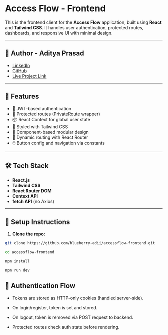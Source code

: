 # Access Flow - Frontend

This is the frontend client for the **Access Flow** application, built using **React** and **Tailwind CSS**. It handles user authentication, protected routes, dashboards, and responsive UI with minimal design.

---

## 🧠 Author - Aditya Prasad

- [LinkedIn]("https://www.linkedin.com/in/aditya-prasad-095ab9329/")
- [GitHub]("https://github.com/blueberry-adii)
- [Live Project Link]("")

---

## 🚀 Features

- 🔐 JWT-based authentication
- 🎯 Protected routes (PrivateRoute wrapper)
- 📦 React Context for global user state
- 💅 Styled with Tailwind CSS
- 🎨 Component-based modular design
- 🧭 Dynamic routing with React Router
- 🖱️ Button config and navigation via constants

---

## 🛠️ Tech Stack

- **React.js**
- **Tailwind CSS**
- **React Router DOM**
- **Context API**
- **fetch API** (no Axios)

---

## 🧰 Setup Instructions

1. **Clone the repo:**

```bash
git clone https://github.com/blueberry-adii/accessflow-frontend.git

cd accessflow-frontend

npm install

npm run dev
```

## 🔐 Authentication Flow

- Tokens are stored as HTTP-only cookies (handled server-side).

- On login/register, token is set and stored.

- On logout, token is removed via POST request to backend.

- Protected routes check auth state before rendering.
